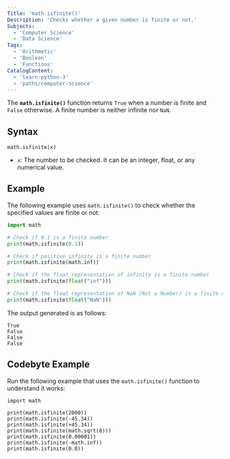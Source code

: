 ```yaml
---
Title: 'math.isfinite()'
Description: 'Checks whether a given number is finite or not.'
Subjects:
  - 'Computer Science'
  - 'Data Science'
Tags:
  - 'Arithmetic'
  - 'Boolean'
  - 'Functions'
CatalogContent:
  - 'learn-python-3'
  - 'paths/computer-science'
---
```


The **`math.isfinite()`** function returns `True` when a number is finite and `False` otherwise. A finite number is neither infinite nor `NaN`.

## Syntax

```psuedo
math.isfinite(x)
```

- `x`: The number to be checked. It can be an integer, float, or any numerical value.

## Example

The following example uses `math.isfinite()` to check whether the specified values are finite or not:

```py
import math

# Check if 0.1 is a finite number
print(math.isfinite(0.1))

# Check if positive infinity is a finite number
print(math.isfinite(math.inf))

# Check if the float representation of infinity is a finite number
print(math.isfinite(float("inf")))

# Check if the float representation of NaN (Not a Number) is a finite number
print(math.isfinite(float("NaN")))
```

The output generated is as follows:

```shell
True
False
False
False
```

## Codebyte Example

Run the following example that uses the `math.isfinite()` function to understand it works:

```codebyte/python
import math

print(math.isfinite(2000))
print(math.isfinite(-45.34))
print(math.isfinite(+45.34))
print(math.isfinite(math.sqrt(8)))
print(math.isfinite(0.00001))
print(math.isfinite(-math.inf))
print(math.isfinite(0.0))
```
